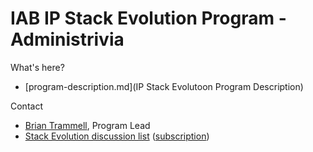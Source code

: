 # IAB IP Stack Evolution Program - Administrivia

What's here?

- [program-description.md](IP Stack Evolutoon Program Description)

Contact

- [Brian Trammell](mailto:ietf@trammell.ch), Program Lead
- [Stack Evolution discussion list](mailto:stackevo-discuss@iab.org) ([subscription](https://www.iab.org/mailman/listinfo/stackevo-discuss))
